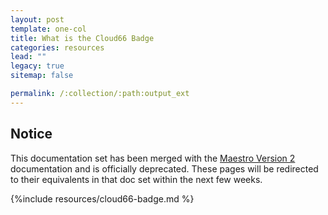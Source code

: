 ```yaml
---
layout: post
template: one-col
title: What is the Cloud66 Badge
categories: resources
lead: ""
legacy: true
sitemap: false

permalink: /:collection/:path:output_ext
---
```


## Notice
<div class="notice notice-warning"><p>This documentation set has been merged with the <a href="/maestro/">Maestro Version 2</a> documentation and is officially deprecated. These pages will be redirected to their equivalents in that doc set within the next few weeks.</p></div>


{%include resources/cloud66-badge.md %}